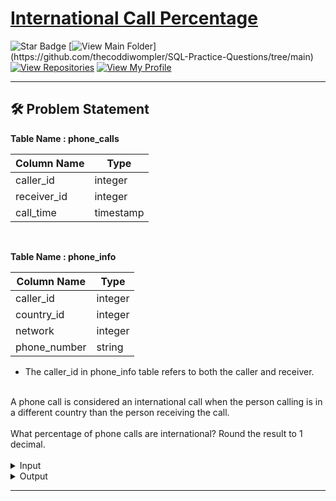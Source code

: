 # [International Call Percentage](https://datalemur.com/questions/international-call-percentage)
![Star Badge](https://img.shields.io/static/v1?label=%F0%9F%8C%9F&message=If%20Useful&style=style=flat&color=BC4E99)
[![View Main Folder](https://img.shields.io/badge/View-Main_Folder-971901?)](https://github.com/thecoddiwompler/SQL-Practice-Questions/tree/main)
[![View Repositories](https://img.shields.io/badge/View-My_Repositories-blue?logo=GitHub)](https://github.com/thecoddiwompler?tab=repositories)
[![View My Profile](https://img.shields.io/badge/View-My_Profile-green?logo=GitHub)](https://github.com/thecoddiwompler)

---

## 🛠️ Problem Statement

  <b>Table Name : phone_calls</b>

|  Column Name  |Type |
| ------------- | ------------- |
| caller_id |	integer |
| receiver_id	| integer |
| call_time |	timestamp |

</br>

  <b>Table Name : phone_info</b>

|  Column Name  |Type |
| ------------- | ------------- |
| caller_id |	integer |
| country_id	| integer |
| network	| integer |
| phone_number |	string |

* The caller_id in phone_info table refers to both the caller and receiver.

</br>
A phone call is considered an international call when the person calling is in a different country than the person receiving the call.
</br>
</br>
What percentage of phone calls are international? Round the result to 1 decimal.
</br>
</br>
 <details>
<summary>
Input
</summary>
</br>

<b> Table Name: phone_calls </b></br>

| caller_id | receiver_id  | call_time |
| --------- | ------------- | ------ |
| 1	| 2 |	2022-07-04 10:13:49 |
| 1	| 5	| 2022-08-21 23:54:56 |
| 5	| 1	| 2022-05-13 17:24:06 |
| 5	| 6	| 2022-03-18 12:11:49 |

<b> Table Name: phone_info </b></br>

| caller_id | country_id  | network | phone_number |
|----|-------|-----|--------|
| 1	| US | Verizon | +1-212-897-1964 |
| 2 |	US | Verizon | +1-703-346-9529 |
| 3	| US | Verizon | +1-650-828-4774 |
| 4	| US | Verizon | +1-415-224-6663 |
| 5	| IN | Vodafone |	+91 7503-907302 |
| 6	| IN | Vodafone	| +91 2287-664895 |

</details>

<details>
<summary>
Output
</summary>
</br>

| international_calls_pct |
| --- |
| 50.0 | 
</details>

---
